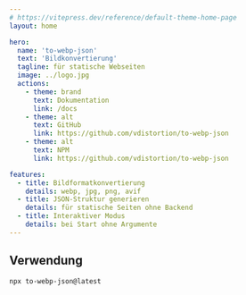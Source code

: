 ```yaml
---
# https://vitepress.dev/reference/default-theme-home-page
layout: home

hero:
  name: 'to-webp-json'
  text: 'Bildkonvertierung'
  tagline: für statische Webseiten
  image: ../logo.jpg
  actions:
    - theme: brand
      text: Dokumentation
      link: /docs
    - theme: alt
      text: GitHub
      link: https://github.com/vdistortion/to-webp-json
    - theme: alt
      text: NPM
      link: https://github.com/vdistortion/to-webp-json

features:
  - title: Bildformatkonvertierung
    details: webp, jpg, png, avif
  - title: JSON-Struktur generieren
    details: für statische Seiten ohne Backend
  - title: Interaktiver Modus
    details: bei Start ohne Argumente
---
```


## Verwendung

```sh
npx to-webp-json@latest
```

